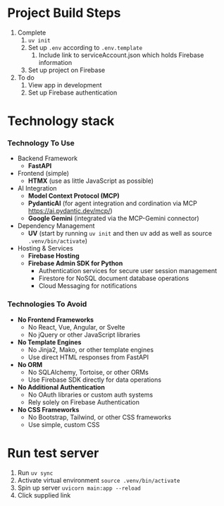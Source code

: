 # Project Build Steps
1. Complete
   1. `uv init`
   2. Set up `.env` according to `.env.template`
      1. Include link to serviceAccount.json which holds Firebase information
   3. Set up project on Firebase
2. To do
   1. View app in development
   2. Set up Firebase authentication

# Technology stack

### Technology To Use

* Backend Framework
  * **FastAPI**
* Frontend (simple)
  * **HTMX** (use as little JavaScript as possible)
* AI Integration
  * **Model Context Protocol (MCP)**
  * **PydanticAI** (for agent integration and cordination via MCP https://ai.pydantic.dev/mcp/)
  * **Google Gemini** (integrated via the MCP-Gemini connector)
* Dependency Management
  * **UV** (start by running `uv init` and then uv add as well as source `.venv/bin/activate`)
* Hosting & Services
  * **Firebase Hosting**
  * **Firebase Admin SDK for Python**
    * Authentication services for secure user session management
    * Firestore for NoSQL document database operations
    * Cloud Messaging for notifications

### Technologies To Avoid

* **No Frontend Frameworks**
  * No React, Vue, Angular, or Svelte
  * No jQuery or other JavaScript libraries
* **No Template Engines**
  * No Jinja2, Mako, or other template engines
  * Use direct HTML responses from FastAPI
* **No ORM**
  * No SQLAlchemy, Tortoise, or other ORMs
  * Use Firebase SDK directly for data operations
* **No Additional Authentication**
  * No OAuth libraries or custom auth systems
  * Rely solely on Firebase Authentication
* **No CSS Frameworks**
  * No Bootstrap, Tailwind, or other CSS frameworks
  * Use simple, custom CSS


# Run test server
1. Run `uv sync`
2. Activate virtual environment `source .venv/bin/activate`
3. Spin up server `uvicorn main:app --reload`
4. Click supplied link